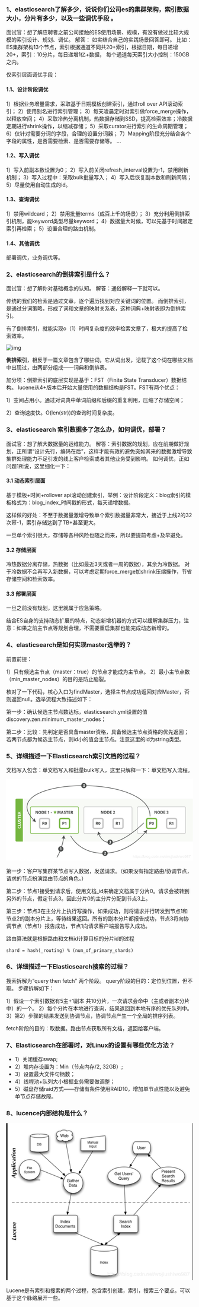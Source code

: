 ### 1、elasticsearch了解多少，说说你们公司es的集群架构，索引数据大小，分片有多少，以及一些调优手段 。

面试官：想了解应聘者之前公司接触的ES使用场景、规模，有没有做过比较大规模的索引设计、规划、调优。
解答：
如实结合自己的实践场景回答即可。
比如：ES集群架构13个节点，索引根据通道不同共20+索引，根据日期，每日递增20+，索引：10分片，每日递增1亿+数据，
每个通道每天索引大小控制：150GB之内。

仅索引层面调优手段：

#### 1.1、设计阶段调优

1）根据业务增量需求，采取基于日期模板创建索引，通过roll over API滚动索引；
2）使用别名进行索引管理；
3）每天凌晨定时对索引做force_merge操作，以释放空间；
4）采取冷热分离机制，热数据存储到SSD，提高检索效率；冷数据定期进行shrink操作，以缩减存储；
5）采取curator进行索引的生命周期管理；
6）仅针对需要分词的字段，合理的设置分词器；
7）Mapping阶段充分结合各个字段的属性，是否需要检索、是否需要存储等。 …

#### 1.2、写入调优

1）写入前副本数设置为0；
2）写入前关闭refresh_interval设置为-1，禁用刷新机制；
3）写入过程中：采取bulk批量写入；
4）写入后恢复副本数和刷新间隔；
5）尽量使用自动生成的id。

#### 1.3、查询调优

1）禁用wildcard；
2）禁用批量terms（成百上千的场景）；
3）充分利用倒排索引机制，能keyword类型尽量keyword；
4）数据量大时候，可以先基于时间敲定索引再检索；
5）设置合理的路由机制。

#### 1.4、其他调优

部署调优，业务调优等。

### 2、elasticsearch的倒排索引是什么？

面试官：想了解你对基础概念的认知。
解答：通俗解释一下就可以。

传统的我们的检索是通过文章，逐个遍历找到对应关键词的位置。
而倒排索引，是通过分词策略，形成了词和文章的映射关系表，这种词典+映射表即为倒排索引。

有了倒排索引，就能实现o（1）时间复杂度的效率检索文章了，极大的提高了检索效率。

![img](https://img-blog.csdnimg.cn/2019011923160111.png)

**倒排索引**，相反于一篇文章包含了哪些词，它从词出发，记载了这个词在哪些文档中出现过，由两部分组成——词典和倒排表。

加分项：倒排索引的底层实现是基于：FST（Finite State Transducer）数据结构。
lucene从4+版本后开始大量使用的数据结构是FST。FST有两个优点：

1）空间占用小。通过对词典中单词前缀和后缀的重复利用，压缩了存储空间；

2）查询速度快。O(len(str))的查询时间复杂度。

### 3、elasticsearch 索引数据多了怎么办，如何调优，部署？

面试官：想了解大数据量的运维能力。
解答：索引数据的规划，应在前期做好规划，正所谓“设计先行，编码在后”，这样才能有效的避免突如其来的数据激增导致集群处理能力不足引发的线上客户检索或者其他业务受到影响。
如何调优，正如问题1所说，这里细化一下：

#### 3.1 动态索引层面

基于模板+时间+rollover api滚动创建索引，举例：设计阶段定义：blog索引的模板格式为：blog_index_时间戳的形式，每天递增数据。

这样做的好处：不至于数据量激增导致单个索引数据量非常大，接近于上线2的32次幂-1，索引存储达到了TB+甚至更大。

一旦单个索引很大，存储等各种风险也随之而来，所以要提前考虑+及早避免。

#### 3.2 存储层面

冷热数据分离存储，热数据（比如最近3天或者一周的数据），其余为冷数据。
对于冷数据不会再写入新数据，可以考虑定期force_merge加shrink压缩操作，节省存储空间和检索效率。

#### 3.3 部署层面

一旦之前没有规划，这里就属于应急策略。

结合ES自身的支持动态扩展的特点，动态新增机器的方式可以缓解集群压力，注意：如果之前主节点等规划合理，不需要重启集群也能完成动态新增的。

### 4、elasticsearch是如何实现master选举的？

前置前提：

1）只有候选主节点（master：true）的节点才能成为主节点。
2）最小主节点数（min_master_nodes）的目的是防止脑裂。

核对了一下代码，核心入口为findMaster，选择主节点成功返回对应Master，否则返回null。选举流程大致描述如下：

第一步：确认候选主节点数达标，elasticsearch.yml设置的值discovery.zen.minimum_master_nodes；

第二步：比较：先判定是否具备master资格，具备候选主节点资格的优先返回；若两节点都为候选主节点，则id小的值会主节点。注意这里的id为string类型。

### 5、详细描述一下Elasticsearch索引文档的过程？

文档写入包含：单文档写入和批量bulk写入，这里只解释一下：单文档写入流程。

![img](imgs/20190119231620775.png)

第一步：客户写集群某节点写入数据，发送请求。（如果没有指定路由/协调节点，请求的节点扮演路由节点的角色。）

第二步：节点1接受到请求后，使用文档_id来确定文档属于分片0。请求会被转到另外的节点，假定节点3。因此分片0的主分片分配到节点3上。

第三步：节点3在主分片上执行写操作，如果成功，则将请求并行转发到节点1和节点2的副本分片上，等待结果返回。所有的副本分片都报告成功，节点3将向协调节点（节点1）报告成功，节点1向请求客户端报告写入成功。

路由算法就是根据路由和文档id计算目标的分片id的过程

```
shard = hash(_routing) % (num_of_primary_shards)
```

### 6、详细描述一下Elasticsearch搜索的过程？

搜索拆解为“query then fetch” 两个阶段。
query阶段的目的：定位到位置，但不取。
步骤拆解如下：

1）假设一个索引数据有5主+1副本 共10分片，一次请求会命中（主或者副本分片中）的一个。
2）每个分片在本地进行查询，结果返回到本地有序的优先队列中。
3）第2）步骤的结果发送到协调节点，协调节点产生一个全局的排序列表。

fetch阶段的目的：取数据。路由节点获取所有文档，返回给客户端。

### 7、Elasticsearch在部署时，对Linux的设置有哪些优化方法？

- 1）关闭缓存swap;
- 2）堆内存设置为：Min（节点内存/2, 32GB）;
- 3）设置最大文件句柄数；
- 4）线程池+队列大小根据业务需要做调整；
- 5）磁盘存储raid方式——存储有条件使用RAID10，增加单节点性能以及避免单节点存储故障。

### 8、lucence内部结构是什么？

![img](imgs/20190119231637780.png)



Lucene是有索引和搜索的两个过程，包含索引创建，索引，搜索三个要点。可以基于这个脉络展开一些。









